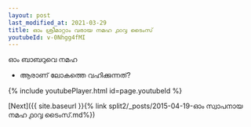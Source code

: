 ```yaml
---
layout: post
last_modified_at: 2021-03-29
title: ഓം ശ്രീമാറ്റാം വരായ നമഹ ൧൦൮ ടൈംസ്
youtubeId: v-0Nhgg4fMI
---
```

 
 
 ഓം ബാബറുവെ നമഹ 
 
 -  ആരാണ് ലോകത്തെ വഹിക്കുന്നത്? 
 
  
 
  
 
 
 
 
 
 


{% include youtubePlayer.html id=page.youtubeId %}
 
[Next]({{ site.baseurl }}{% link  split2/_posts/2015-04-19-ഓം സ്വാപനായ നമഹ ൧൦൮ ടൈംസ്.md%})
 
